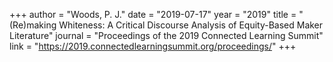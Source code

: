 +++
author = "Woods, P. J."
date = "2019-07-17"
year = "2019"
title = "(Re)making Whiteness: A Critical Discourse Analysis of Equity-Based Maker Literature"
journal = "Proceedings of the 2019 Connected Learning Summit"
link = "https://2019.connectedlearningsummit.org/proceedings/"
+++